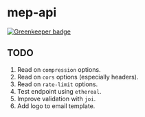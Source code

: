 # mep-api

[![Greenkeeper badge](https://badges.greenkeeper.io/rockchalkwushock/mep-api.svg)](https://greenkeeper.io/)

## TODO

1. Read on `compression` options.
2. Read on `cors` options (especially headers).
3. Read on `rate-limit` options.
4. Test endpoint using `ethereal`.
5. Improve validation with `joi`.
6. Add logo to email template.

